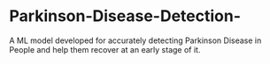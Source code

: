 # Parkinson-Disease-Detection-
A ML model developed for accurately detecting Parkinson Disease in People and help them recover at an early stage of it.
